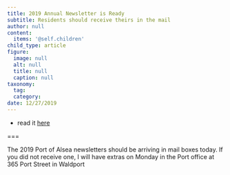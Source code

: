 ```yaml
---
title: 2019 Annual Newsletter is Ready
subtitle: Residents should receive theirs in the mail
author: null
content:
  items: '@self.children'
child_type: article
figure:
  image: null
  alt: null
  title: null
  caption: null
taxonomy:
  tag:
  category:
date: 12/27/2019
---
```


- read it [here](/port-operations/annual-newsletters/2019-12-31-port-of-alsea-annual-newsletter)

===

The 2019 Port of Alsea newsletters should be arriving in mail boxes today. If you did not receive one, I will have extras on Monday in the Port office at 365 Port Street in Waldport
